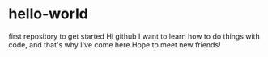 # hello-world
first repository to get started
Hi github
I want to learn how to do things with code, and that's why I've come here.Hope to meet new friends!
